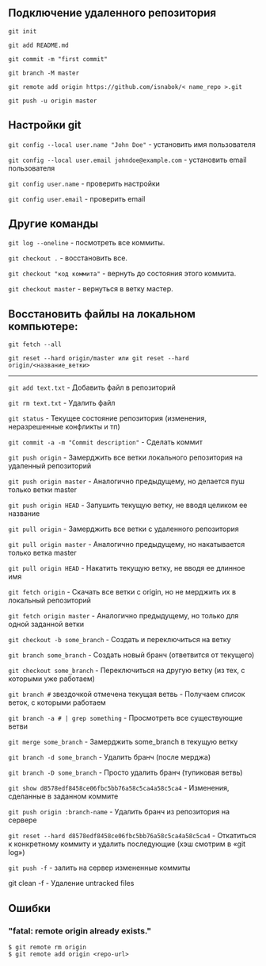 ## Подключение удаленного репозитория
```git init```

```git add README.md```

```git commit -m "first commit"```

```git branch -M master```

```git remote add origin https://github.com/isnabok/< name_repo >.git```

```git push -u origin master```

## Настройки git

```git config --local user.name "John Doe"``` - установить имя пользователя

```git config --local user.email johndoe@example.com``` - установить email пользователя

```git config user.name``` - проверить настройки

```git config user.email``` - проверить email


## Другие команды
```git log --oneline``` - посмотреть все коммиты.

```git checkout .``` - восстановить все.

```git checkout "код коммита"``` - вернуть до состояния этого коммита.

```git checkout master``` - вернуться в ветку мастер.

## Восстановить файлы на локальном компьютере:
```git fetch --all```

```git reset --hard origin/master или git reset --hard origin/<название_ветки>```
***

```git add text.txt``` - Добавить файл в репозиторий

```git rm text.txt``` - Удалить файл

```git status``` - Текущее состояние репозитория (изменения, неразрешенные конфликты и тп)

```git commit -a -m "Commit description"``` - Сделать коммит

```git push origin``` - Замерджить все ветки локального репозитория на удаленный репозиторий 

```git push origin master``` - Аналогично предыдущему, но делается пуш только ветки master

```git push origin HEAD``` - Запушить текущую ветку, не вводя целиком ее название

```git pull origin``` - Замерджить все ветки с удаленного репозитория

```git pull origin master``` - Аналогично предыдущему, но накатывается только ветка master

```git pull origin HEAD``` - Накатить текущую ветку, не вводя ее длинное имя

```git fetch origin``` - Скачать все ветки с origin, но не мерджить их в локальный репозиторий

```git fetch origin master``` - Аналогично предыдущему, но только для одной заданной ветки

```git checkout -b some_branch``` - Создать и переключиться на ветку

```git branch some_branch``` - Создать новый бранч (ответвится от текущего)

```git checkout some_branch``` - Переключиться на другую ветку (из тех, с которыми уже работаем)

```git branch #``` звездочкой отмечена текущая ветвь - Получаем список веток, с которыми работаем

```git branch -a # | grep something``` - Просмотреть все существующие ветви

```git merge some_branch``` - Замерджить some_branch в текущую ветку

```git branch -d some_branch``` - Удалить бранч (после мерджа)

```git branch -D some_branch``` - Просто удалить бранч (тупиковая ветвь)

```git show d8578edf8458ce06fbc5bb76a58c5ca4a58c5ca4``` - Изменения, сделанные в заданном коммите

```git push origin :branch-name``` - Удалить бранч из репозитория на сервере

```git reset --hard d8578edf8458ce06fbc5bb76a58c5ca4a58c5ca4``` - Откатиться к конкретному коммиту и удалить последующие (хэш смотрим в «git log»)

```git push -f``` - залить на сервер измененные коммиты

git clean -f - Удаление untracked files

## Ошибки

### "fatal: remote origin already exists."

```bush
$ git remote rm origin
$ git remote add origin <repo-url>
```

 